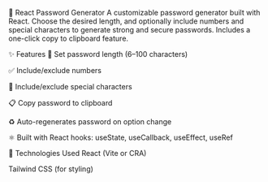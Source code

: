 🔐 React Password Generator
A customizable password generator built with React. Choose the desired length, and optionally include numbers and special characters to generate strong and secure passwords. Includes a one-click copy to clipboard feature.

✨ Features
🔢 Set password length (6–100 characters)

✅ Include/exclude numbers

🔣 Include/exclude special characters

📋 Copy password to clipboard

♻️ Auto-regenerates password on option change

⚛️ Built with React hooks: useState, useCallback, useEffect, useRef

🧰 Technologies Used
React (Vite or CRA)

Tailwind CSS (for styling)
